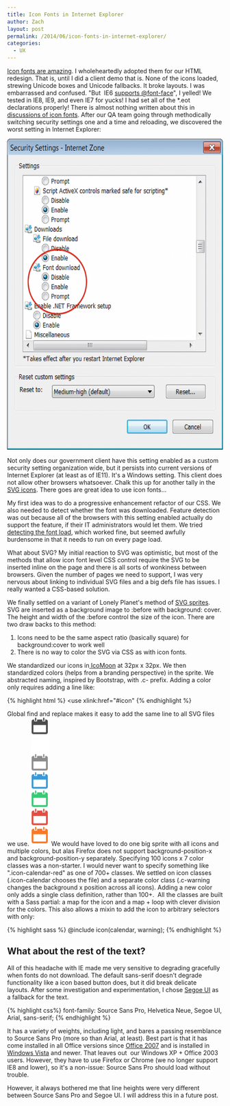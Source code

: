 ```yaml
---
title: Icon Fonts in Internet Explorer
author: Zach
layout: post
permalink: /2014/06/icon-fonts-in-internet-explorer/
categories:
  - UX
---
```

[Icon fonts are amazing][1]. I wholeheartedly adopted them for our HTML redesign. That is, until I did a client demo that is. None of the icons loaded, strewing Unicode boxes and Unicode fallbacks. It broke layouts. I was embarrassed and confused. "But  IE6 [supports @font-face][2]", I yelled! We tested in IE8, IE9, and even IE7 for yucks! I had set all of the *.eot declarations properly! There is almost nothing written about this in [discussions of icon fonts][3]. After our QA team going through methodically switching security settings one and a time and reloading, we discovered the worst setting in Internet Explorer:

[<img class="aligncenter wp-image-264 size-large" src="/images/posts/2014/06/Screen-Shot-2014-06-25-at-6.05.13-PM-853x1024.png" alt="Screen Shot 2014-06-25 at 6.05.13 PM" width="604" height="725" />][4]

Not only does our government client have this setting enabled as a custom security setting organization wide, but it persists into current versions of Internet Explorer (at least as of IE11). It's a Windows setting. This client does not allow other browsers whatsoever. Chalk this up for another tally in the [SVG icons][5]. There goes are great idea to use icon fonts...

My first idea was to do a progressive enhancement refactor of our CSS. We also needed to detect whether the font was downloaded. Feature detection was out because all of the browsers with this setting enabled actually do support the feature, if their IT administrators would let them. We tried[ detecting the font load][6], which worked fine, but seemed awfully burdensome in that it needs to run on every page load.

What about SVG? My initial reaction to SVG was optimistic, but most of the methods that allow icon font level CSS control require the SVG to be inserted inline on the page and there is all sorts of wonkiness between browsers. Given the number of pages we need to support, I was very nervous about linking to individual SVG files and a big defs file has issues. I really wanted a CSS-based solution.

We finally settled on a variant of Lonely Planet's method of [SVG sprites][7]. SVG are inserted as a background image to :before with background: cover. The height and width of the :before control the size of the icon. There are two draw backs to this method:

  1. Icons need to be the same aspect ratio (basically square) for background:cover to work well
  2. There is no way to color the SVG via CSS as with icon fonts.

We standardized our icons in[ IcoMoon][8] at 32px x 32px. We then standardized colors (helps from a branding perspective) in the sprite. We abstracted naming, inspired by Bootstrap, with .c- prefix. Adding a color only requires adding a line like:

{% highlight html %}
<g fill="#ff7800" class="icon-alert" transform="translate(0 192)">
    <use xlink:href="#icon"</use>
</g>
{% endhighlight %}

Global find and replace makes it easy to add the same line to all SVG files we use. [<img class="aligncenter size-medium wp-image-289" src="/images/posts/2014/06/Screen-Shot-2014-06-29-at-12.40.02-PM1-44x300.png" alt="Calendar Icon" width="44" height="300" />][9] We would have loved to do one big sprite with all icons and multiple colors, but alas Firefox does not support background-position-x and background-position-y separately. Specifying 100 icons x 7 color classes was a non-starter. I would never want to specify something like ".icon-calendar-red" as one of 700+ classes. We settled on icon classes (.icon-calendar chooses the file) and a separate color class (.c-warning changes the background x position across all icons). Adding a new color only adds a single class definition, rather than 100+.  All the classes are built with a Sass partial: a map for the icon and a map + loop with clever division for the colors. This also allows a mixin to add the icon to arbitrary selectors with only:

{% highlight sass %}
@include icon(calendar, warning);
{% endhighlight %}

## What about the rest of the text?

All of this headache with IE made me very sensitive to degrading gracefully when fonts do not download. The default sans-serif doesn't degrade functionality like a icon based button does, but it did break delicate layouts. After some investigation and experimentation, I chose [Segoe UI][10] as a fallback for the text.

{% highlight css%}
font-family: Source Sans Pro, Helvetica Neue, Segoe UI, Arial, sans-serif;
{% endhighlight %}

It has a variety of weights, including light, and bares a passing resemblance to Source Sans Pro (more so than Arial, at least). Best part is that it has come installed in all Office versions since [Office 2007][11] and is installed in [Windows Vista][12] and newer. That leaves out  our Windows XP + Office 2003 users. However, they have to use Firefox or Chrome (we no longer support IE8 and lower), so it's a non-issue: Source Sans Pro should load without trouble.

However, it always bothered me that line heights were very different between Source Sans Pro and Segoe UI. I will address this in a future post.

 [1]: http://css-tricks.com/examples/IconFont/
 [2]: http://caniuse.com/#feat=fontface
 [3]: http://filamentgroup.com/lab/bulletproof_icon_fonts.html
 [4]: /images/posts/2014/06/Screen-Shot-2014-06-25-at-6.05.13-PM.png
 [5]: http://css-tricks.com/icon-fonts-vs-svg/
 [6]: https://github.com/RoelN/font-face-render-check
 [7]: http://ianfeather.co.uk/ten-reasons-we-switched-from-an-icon-font-to-svg/
 [8]: http://icomoon.io
 [9]: /images/posts/2014/06/Screen-Shot-2014-06-29-at-12.40.02-PM1.png
 [10]: http://www.microsoft.com/typography/fonts/family.aspx?FID=331
 [11]: http://www.microsoft.com/typography/fonts/product.aspx?PID=148
 [12]: http://www.microsoft.com/typography/fonts/product.aspx?PID=149